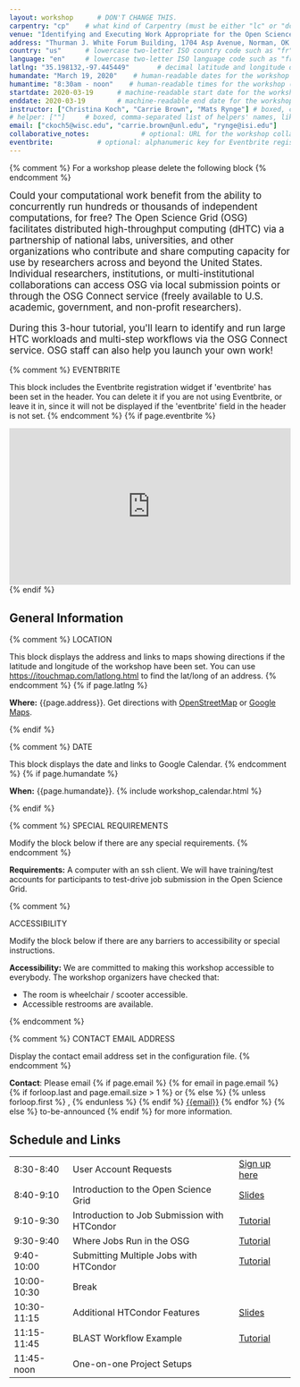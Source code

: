 ```yaml
---
layout: workshop      # DON'T CHANGE THIS.
carpentry: "cp"    # what kind of Carpentry (must be either "lc" or "dc" or "swc").  
venue: "Identifying and Executing Work Appropriate for the Open Science Grid"        # brief name of host site without address (e.g., "Euphoric State University")
address: "Thurman J. White Forum Building, 1704 Asp Avenue, Norman, OK 73072"      # full street address of workshop (e.g., "Room A, 123 Forth Street, Blimingen, Euphoria")
country: "us"      # lowercase two-letter ISO country code such as "fr" (see https://en.wikipedia.org/wiki/ISO_3166-1#Current_codes)
language: "en"     # lowercase two-letter ISO language code such as "fr" (see https://en.wikipedia.org/wiki/List_of_ISO_639-1_codes)
latlng: "35.198132,-97.445449"       # decimal latitude and longitude of workshop venue (e.g., "41.7901128,-87.6007318" - use https://www.latlong.net/)
humandate: "March 19, 2020"    # human-readable dates for the workshop (e.g., "Feb 17-18, 2020")
humantime: "8:30am - noon"    # human-readable times for the workshop (e.g., "9:00 am - 4:30 pm")
startdate: 2020-03-19      # machine-readable start date for the workshop in YYYY-MM-DD format like 2015-01-01
enddate: 2020-03-19        # machine-readable end date for the workshop in YYYY-MM-DD format like 2015-01-02
instructor: ["Christina Koch", "Carrie Brown", "Mats Rynge"] # boxed, comma-separated list of instructors' names as strings, like ["Kay McNulty", "Betty Jennings", "Betty Snyder"]
# helper: [""]     # boxed, comma-separated list of helpers' names, like ["Marlyn Wescoff", "Fran Bilas", "Ruth Lichterman"]
email: ["ckoch5@wisc.edu", "carrie.brown@unl.edu", "rynge@isi.edu"]    # boxed, comma-separated list of contact email addresses for the host, lead instructor, or whoever else is handling questions, like ["marlyn.wescoff@example.org", "fran.bilas@example.org", "ruth.lichterman@example.org"]
collaborative_notes:             # optional: URL for the workshop collaborative notes, e.g. an Etherpad or Google Docs document
eventbrite:           # optional: alphanumeric key for Eventbrite registration, e.g., "1234567890AB" (if Eventbrite is being used)
---
```


{% comment %}
For a workshop please delete the following block
{% endcomment %}
<div class="alert alert-warning" style="font-size: 120%;">
Could your computational work benefit from the ability to concurrently run hundreds or thousands of independent computations, for free? The Open Science Grid (OSG) facilitates distributed high-throughput computing (dHTC) via a partnership of national labs, universities, and other organizations who contribute and share computing capacity for use by researchers across and beyond the United States. Individual researchers, institutions, or multi-institutional collaborations can access OSG via local submission points or through the OSG Connect service (freely available to U.S. academic, government, and non-profit researchers).   <br>
  
  During this 3-hour tutorial, you'll learn to identify and run large HTC workloads and multi-step workflows via the OSG Connect service. OSG staff can also help you launch your own work!
</div>

{% comment %}
EVENTBRITE

This block includes the Eventbrite registration widget if
'eventbrite' has been set in the header.  You can delete it if you
are not using Eventbrite, or leave it in, since it will not be
displayed if the 'eventbrite' field in the header is not set.
{% endcomment %}
{% if page.eventbrite %}
<iframe
  src="https://www.eventbrite.com/tickets-external?eid={{page.eventbrite}}&ref=etckt"
  frameborder="0"
  width="100%"
  height="280px"
  scrolling="auto">
</iframe>
{% endif %}

<h2 id="general">General Information</h2>

{% comment %}
LOCATION

This block displays the address and links to maps showing directions
if the latitude and longitude of the workshop have been set.  You
can use https://itouchmap.com/latlong.html to find the lat/long of an
address.
{% endcomment %}
{% if page.latlng %}
<p id="where">
  <strong>Where:</strong>
  {{page.address}}.
  Get directions with
  <a href="//www.openstreetmap.org/?mlat={{page.latlng | replace:',','&mlon='}}&zoom=16">OpenStreetMap</a>
  or
  <a href="//maps.google.com/maps?q={{page.latlng}}">Google Maps</a>.
</p>
{% endif %}

{% comment %}
DATE

This block displays the date and links to Google Calendar.
{% endcomment %}
{% if page.humandate %}
<p id="when">
  <strong>When:</strong>
  {{page.humandate}}.
  {% include workshop_calendar.html %}
</p>
{% endif %}

{% comment %}
SPECIAL REQUIREMENTS

Modify the block below if there are any special requirements.
{% endcomment %}
<p id="requirements">
  <strong>Requirements:</strong> A computer with an ssh client. We will have training/test accounts for participants to test-drive job submission in the Open Science Grid. 
</p>

{% comment %}

ACCESSIBILITY

Modify the block below if there are any barriers to accessibility or
special instructions.

<p id="accessibility">
  <strong>Accessibility:</strong> We are committed to making this workshop
  accessible to everybody.
  The workshop organizers have checked that:
</p>
<ul>
  <li>The room is wheelchair / scooter accessible.</li>
  <li>Accessible restrooms are available.</li>
</ul>
{% endcomment %}

{% comment %}
CONTACT EMAIL ADDRESS

Display the contact email address set in the configuration file.
{% endcomment %}
<p id="contact">
  <strong>Contact</strong>:
  Please email
  {% if page.email %}
  {% for email in page.email %}
  {% if forloop.last and page.email.size > 1 %}
  or
  {% else %}
  {% unless forloop.first %}
  ,
  {% endunless %}
  {% endif %}
  <a href='mailto:{{email}}'>{{email}}</a>
  {% endfor %}
  {% else %}
  to-be-announced
  {% endif %}
  for more information.
</p>

<div class="row">
  <div class="col-md-8">
    <h2>Schedule and Links</h2>
    <table class="table table-striped">
      <tr><td>8:30-8:40</td> <td>User Account Requests</td> <td><a href="https://www.osgconnect.net/signup">Sign up here</a></td></tr>
      <tr><td>8:40-9:10</td> <td>Introduction to the Open Science Grid</td> <td><a href="https://docs.google.com/presentation/d/1dyq5FsjIw4mvS5i3sj2Qm90JwuR6pksVMUPyKPT4PHw/edit?usp=sharing">Slides</a></td></tr>
      <tr><td>9:10-9:30</td><td>Introduction to Job Submission with HTCondor</td><td><a href="https://support.opensciencegrid.org/support/solutions/articles/5000633410-osg-connect-quickstart">Tutorial</a></td></tr>
      <tr><td>9:30-9:40</td><td>Where Jobs Run in the OSG</td><td><a href="https://support.opensciencegrid.org/support/solutions/articles/12000061978-finding-osg-locations">Tutorial</a></td></tr>
      <tr><td>9:40-10:00</td><td>Submitting Multiple Jobs with HTCondor</td><td><a href="https://support.opensciencegrid.org/support/solutions/articles/12000062019-scaling-up-python">Tutorial</a></td></tr>
      <tr><td>10:00-10:30</td><td>Break</td><td></td></tr>
      <tr><td>10:30-11:15</td><td>Additional HTCondor Features</td><td><a href="https://docs.google.com/presentation/d/1mwCyBaDZF2UwsHoZV3ewRlop5KorwHHAyRRfp1hEp9I/edit?usp=sharing">Slides</a></td></tr>
      <tr><td>11:15-11:45</td><td>BLAST Workflow Example</td><td><a href="https://support.opensciencegrid.org/support/solutions/articles/12000062020-blast-example-with-split-files">Tutorial</a></td></tr>
      <tr><td>11:45-noon</td><td>One-on-one Project Setups</td><td></td></tr>
    </table>
  </div>
</div>


